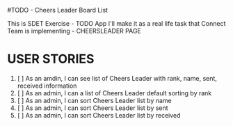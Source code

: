 #TODO - Cheers Leader Board List

This is SDET Exercise - TODO App
I'll make it as a real life task that Connect Team is implementing - CHEERSLEADER PAGE

# USER STORIES
1. [ ] As an amdin, I can see list of Cheers Leader with rank, name, sent, received information
2. [ ] As an admin, I can a list of Cheers Leader default sorting by rank
3. [ ] As an admin, I can sort Cheers Leader list by name
4. [ ] As an admin, I can sort Cheers Leader list by sent
5. [ ] As an admin, I can sort Cheers Leader list by received